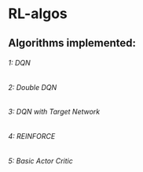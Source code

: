 # RL-algos
<h2> Algorithms implemented: </h2>
<h6> 1: DQN </h6>
<h6> 2: Double DQN </h6>
<h6> 3: DQN with Target Network </h6>
<h6> 4: REINFORCE </h6>
<h6> 5: Basic Actor Critic </h6>